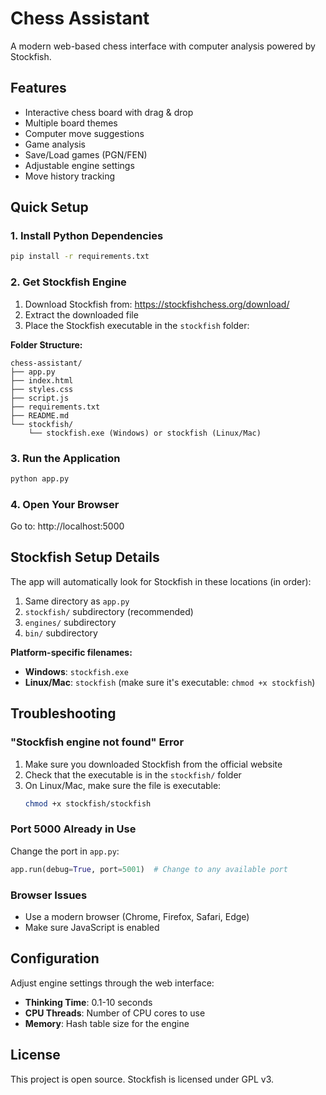 # Chess Assistant

A modern web-based chess interface with computer analysis powered by Stockfish.

## Features

- Interactive chess board with drag & drop
- Multiple board themes
- Computer move suggestions
- Game analysis
- Save/Load games (PGN/FEN)
- Adjustable engine settings
- Move history tracking

## Quick Setup

### 1. Install Python Dependencies
```bash
pip install -r requirements.txt
```

### 2. Get Stockfish Engine
1. Download Stockfish from: https://stockfishchess.org/download/
2. Extract the downloaded file
3. Place the Stockfish executable in the `stockfish` folder:

**Folder Structure:**
```
chess-assistant/
├── app.py
├── index.html
├── styles.css
├── script.js
├── requirements.txt
├── README.md
└── stockfish/
    └── stockfish.exe (Windows) or stockfish (Linux/Mac)
```

### 3. Run the Application
```bash
python app.py
```

### 4. Open Your Browser
Go to: http://localhost:5000

## Stockfish Setup Details

The app will automatically look for Stockfish in these locations (in order):
1. Same directory as `app.py`
2. `stockfish/` subdirectory (recommended)
3. `engines/` subdirectory
4. `bin/` subdirectory

**Platform-specific filenames:**
- **Windows**: `stockfish.exe`
- **Linux/Mac**: `stockfish` (make sure it's executable: `chmod +x stockfish`)

## Troubleshooting

### "Stockfish engine not found" Error
1. Make sure you downloaded Stockfish from the official website
2. Check that the executable is in the `stockfish/` folder
3. On Linux/Mac, make sure the file is executable:
   ```bash
   chmod +x stockfish/stockfish
   ```

### Port 5000 Already in Use
Change the port in `app.py`:
```python
app.run(debug=True, port=5001)  # Change to any available port
```

### Browser Issues
- Use a modern browser (Chrome, Firefox, Safari, Edge)
- Make sure JavaScript is enabled

## Configuration

Adjust engine settings through the web interface:
- **Thinking Time**: 0.1-10 seconds
- **CPU Threads**: Number of CPU cores to use
- **Memory**: Hash table size for the engine

## License

This project is open source. Stockfish is licensed under GPL v3.
